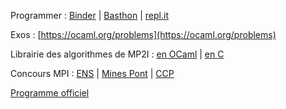 Programmer : [Binder](https://mybinder.org/v2/gh/fortierq/mp2i-binder/main?urlpath=git-pull%3Frepo%3Dhttps%253A%252F%252Fgithub.com%252Ffortierq%252Fmp2i-info.github.io%26urlpath%3Dlab%252Ftree%252Fmp2i-info.github.io%252F%26branch%3Dmain) | [Basthon](https://notebook.basthon.fr/ocaml) | [repl.it](https://replit.com/languages/c)

Exos : [https://ocaml.org/problems](https://ocaml.org/problems)
 
Librairie des algorithmes de MP2I : [en OCaml](https://github.com/fortierq/mp2i-library-ocaml) | [en C](https://github.com/fortierq/mp2i-library-c)  

Concours MPI : [ENS](https://diplome.di.ens.fr/informatique-ens) | [Mines Pont](https://www.concoursminesponts.fr/resources/pre%CC%81-Notice-MPI-2023-V1.0.pdf) | [CCP](https://www.concours-commun-inp.fr/fr/epreuves/les-epreuves-ecrites.html)

[Programme officiel](https://prepas.org/index.php?document=73)

<script src="https://cdnjs.cloudflare.com/ajax/libs/jquery/3.6.0/jquery.js"></script>
<script src="https://cdnjs.cloudflare.com/ajax/libs/lodash.js/4.17.21/lodash.js"></script>
<script src="https://cdnjs.cloudflare.com/ajax/libs/backbone.js/1.4.0/backbone.js"></script>
<script src="https://cdnjs.cloudflare.com/ajax/libs/jointjs/3.4.4/joint.js"></script>

<body>
    <div id="graph" style="height: 400px; width: 800px; margin: 0px auto;"></div>
    <script src="graph_mp2i/graph.js"></script>
</body>

